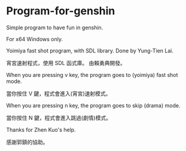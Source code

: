 # Program-for-genshin
Simple program to have fun in genshin.

For x64 Windows only.

Yoimiya fast shot program, with SDL library.
Done by Yung-Tien Lai.

宵宮速射程式，使用 SDL 函式庫。
由賴勇典開發。

When you are pressing v key,
the program goes to (yoimiya) fast shot mode.

當你按住 V 鍵，程式會進入(宵宮)速射模式。

When you are pressing n key,
the program goes to skip (drama) mode.

當你按住 N 鍵，程式會進入跳過(劇情)模式。

Thanks for Zhen Kuo's help.

感謝郭鎮的協助。
